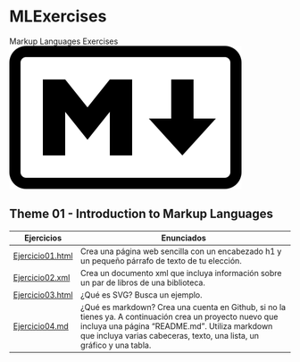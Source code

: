# MLExercises
Markup Languages Exercises
![Mark of Markdowm](markdown-mark.svg)

## Theme 01 - Introduction to Markup Languages

Ejercicios | Enunciados
-------------------- | --------------------------------------------------------------------------------
[Ejercicio01.html](/Tema01/Ejercicio01.html) | Crea una página web sencilla con un encabezado h1 y un pequeño párrafo de texto de tu elección.
[Ejercicio02.xml](/Tema01/Ejercicio02.xml) | Crea un documento xml que incluya información sobre un par de libros de una biblioteca.
[Ejercicio03.html](/Tema01/Ejercicio03.html) | ¿Qué es SVG? Busca un ejemplo.
[Ejercicio04.md](/Tema01/Ejercicio04.md) | ¿Qué es markdown? Crea una cuenta en Github, si no la tienes ya. A continuación crea un proyecto nuevo que incluya una página “README.md”. Utiliza markdown que incluya varias cabeceras, texto, una lista, un gráfico y una tabla.
